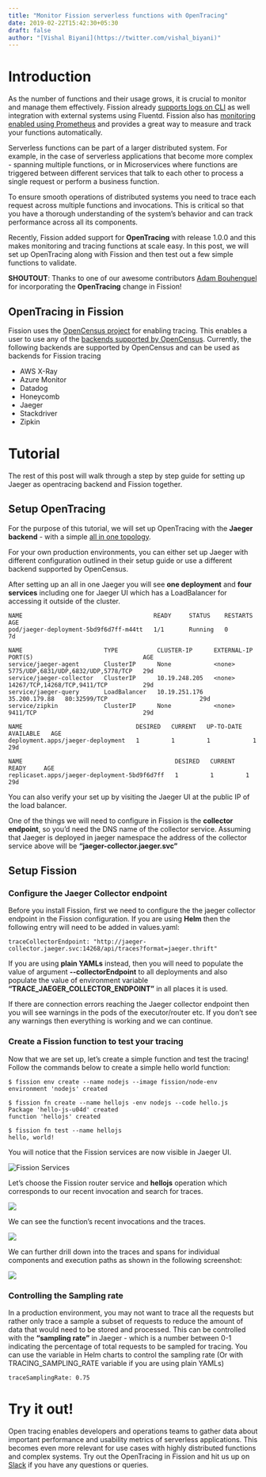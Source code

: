```yaml
---
title: "Monitor Fission serverless functions with OpenTracing"
date: 2019-02-22T15:42:30+05:30
draft: false
author: "[Vishal Biyani](https://twitter.com/vishal_biyani)"
---
```


# Introduction

As the number of functions and their usage grows, it is crucial to monitor and manage them effectively. Fission already [supports logs on CLI](https://docs.fission.io/usage/functions/#test-and-debug-function) as well integration with external systems using Fluentd. Fission also has [monitoring enabled using Prometheus](https://blog.fission.io/posts/prometheus/) and provides a great way to measure and track your functions automatically. 

Serverless functions can be part of a larger distributed system. For example, in the case of serverless applications that become more complex - spanning multiple functions, or in Microservices where functions are triggered between different services that talk to each other to process a single request or perform a business function.

To ensure smooth operations of distributed systems you need to trace each request across multiple functions and invocations. This is critical so that you have a thorough understanding of the system’s behavior and can track performance across all its components. 

Recently, Fission added support for __OpenTracing__ with release 1.0.0 and this makes monitoring and tracing functions at scale easy. In this post, we will set up OpenTracing along with Fission and then test out a few simple functions to validate.

__SHOUTOUT__: Thanks to one of our awesome contributors [Adam Bouhenguel](https://github.com/ajbouh) for incorporating the __OpenTracing__ change in Fission!

## OpenTracing in Fission

Fission uses the [OpenCensus project](https://opencensus.io) for enabling tracing. This enables a user to use any of the [backends supported by OpenCensus](https://opencensus.io/exporters/). Currently, the following backends are supported by OpenCensus and can be used as backends for Fission tracing

- AWS X-Ray
- Azure Monitor
- Datadog
- Honeycomb
- Jaeger
- Stackdriver
- Zipkin

# Tutorial

The rest of this post will walk through a step by step guide for setting up Jaeger as opentracing backend and Fission together.


## Setup OpenTracing
For the purpose of this tutorial, we will set up OpenTracing with the __Jaeger backend__  - with a simple [all in one topology](https://www.jaegertracing.io/docs/1.8/getting-started/#all-in-one). 

For your own production environments, you can either set up Jaeger with different configuration outlined in their setup guide or use a different backend supported by OpenCensus.


After setting up an all in one Jaeger you will see __one deployment__ and __four services__ including one for Jaeger UI which has a LoadBalancer for accessing it outside of the cluster.

```
NAME                                     READY     STATUS    RESTARTS   AGE
pod/jaeger-deployment-5bd9f6d7ff-m44tt   1/1       Running   0          7d

NAME                       TYPE           CLUSTER-IP      EXTERNAL-IP     PORT(S)                               AGE
service/jaeger-agent       ClusterIP      None            <none>          5775/UDP,6831/UDP,6832/UDP,5778/TCP   29d
service/jaeger-collector   ClusterIP      10.19.248.205   <none>          14267/TCP,14268/TCP,9411/TCP          29d
service/jaeger-query       LoadBalancer   10.19.251.176   35.200.179.88   80:32599/TCP                          29d
service/zipkin             ClusterIP      None            <none>          9411/TCP                              29d

NAME                                DESIRED   CURRENT   UP-TO-DATE   AVAILABLE   AGE
deployment.apps/jaeger-deployment   1         1         1            1           29d

NAME                                           DESIRED   CURRENT   READY     AGE
replicaset.apps/jaeger-deployment-5bd9f6d7ff   1         1         1         29d
```

You can also verify your set up by visiting the Jaeger UI at the public IP of the load balancer. 

One of the things we will need to configure in Fission is the __collector endpoint__, so you’d need the DNS name of the collector service. Assuming that Jaeger is deployed in jaeger namespace the address of the collector service above will be __“jaeger-collector.jaeger.svc”__

## Setup Fission

### Configure the Jaeger Collector endpoint

Before you install Fission, first we need to configure the the jaeger collector endpoint in the Fission configuration. If you are using __Helm__ then the following entry will need to be added in values.yaml:

```
traceCollectorEndpoint: "http://jaeger-collector.jaeger.svc:14268/api/traces?format=jaeger.thrift"
```

If you are using __plain YAMLs__ instead, then you will need to populate the value of argument __--collectorEndpoint__ to all deployments and also populate the value of environment variable __“TRACE_JAEGER_COLLECTOR_ENDPOINT”__ in all places it is used.

If there are connection errors reaching the Jaeger collector endpoint then you will see warnings in the pods of the executor/router etc. If you don’t see any warnings then everything is working and we can continue.

### Create a Fission function to test your tracing

Now that we are set up, let’s create a simple function and test the tracing! Follow the commands below to create a simple hello world function:

```
$ fission env create --name nodejs --image fission/node-env 
environment 'nodejs' created

$ fission fn create --name hellojs -env nodejs --code hello.js 
Package 'hello-js-u04d' created
function 'hellojs' created

$ fission fn test --name hellojs
hello, world!
```

You will notice that the Fission services are now visible in Jaeger UI. 

![Fission Services](../../images/opentracing/1_components.png)

Let’s choose the Fission router service and __hellojs__ operation which corresponds to our recent invocation and search for traces.


![](../../images/opentracing/2_function.png)

We can see the function’s recent invocations and the traces.

![](../../images/opentracing/3_trace.png)

We can further drill down into the traces and spans for individual components and execution paths as shown in the following screenshot:


![](../../images/opentracing/4_tracedetail.png)

### Controlling the Sampling rate

In a production environment, you may not want to trace all the requests but rather only trace a  sample a subset of requests to reduce the amount of data that would need to be stored and processed. This can be controlled with the  __“sampling rate”__ in Jaeger - which is a number between 0-1 indicating the percentage of total requests to be sampled for tracing. You can use the variable in Helm charts to control the sampling rate (Or with TRACING_SAMPLING_RATE variable if you are using plain YAMLs)


```
traceSamplingRate: 0.75

```

# Try it out!

Open tracing enables developers and operations teams to gather data about important performance and usability metrics of serverless applications. This becomes even more relevant for use cases with highly distributed functions and complex systems. Try out the OpenTracing in Fission and hit us up on [Slack](http://slack.fission.io/) if you have any questions or queries.